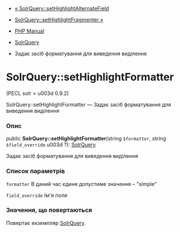 - [«
SolrQuery::setHighlightAlternateField](solrquery.sethighlightalternatefield.md)
- [SolrQuery::setHighlightFragmenter
»](solrquery.sethighlightfragmenter.md)

- [PHP Manual](index.md)
- [SolrQuery](class.solrquery.md)
- Задає засіб форматування для виведення виділення

# SolrQuery::setHighlightFormatter

(PECL solr \> u003d 0.9.2)

SolrQuery::setHighlightFormatter — Задає засіб форматування для
виведення виділення

### Опис

public **SolrQuery::setHighlightFormatter**(string `$formatter`, string
`$field_override` u003d ?): [SolrQuery](class.solrquery.md)

Задає засіб форматування для виведення виділення

### Список параметрів

`formatter`
В даний час єдине допустиме значення – "simple"

`field_override`
Ім'я поля

### Значення, що повертаються

Повертає екземпляр [SolrQuery](class.solrquery.md).
